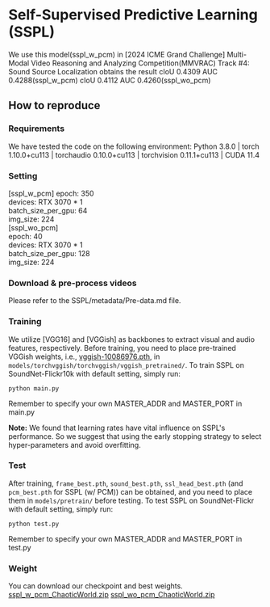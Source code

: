 # Self-Supervised Predictive Learning (SSPL)
We use this model(sspl_w_pcm) in [2024 ICME Grand Challenge] Multi-Modal Video Reasoning and Analyzing Competition(MMVRAC) Track #4: Sound Source Localization obtains the result cIoU 0.4309 AUC 0.4288(sspl_w_pcm) cIoU 0.4112 AUC 0.4260(sspl_wo_pcm) 

## How to reproduce
### Requirements
We have tested the code on the following environment:
Python  3.8.0 | torch  1.10.0+cu113 | torchaudio  0.10.0+cu113 | torchvision  0.11.1+cu113 | CUDA  11.4

### Setting
[sspl_w_pcm]
epoch: 350<br>
devices: RTX 3070 * 1<br>
batch_size_per_gpu: 64<br>
img_size: 224<br>
[sspl_wo_pcm]<br>
epoch: 40<br>
devices: RTX 3070 * 1<br>
batch_size_per_gpu: 128<br>
img_size: 224<br>

### Download & pre-process videos
Please refer to the SSPL/metadata/Pre-data.md file.

### Training
We utilize [VGG16] and [VGGish] as backbones 
to extract visual and audio features, respectively. Before training, you need to place pre-trained VGGish weights, 
i.e., [vggish-10086976.pth](https://github.com/harritaylor/torchvggish/releases/download/v0.1/vggish-10086976.pth), 
in ```models/torchvggish/torchvggish/vggish_pretrained/```. To train SSPL on SoundNet-Flickr10k with default setting, simply run:
```
python main.py
```
Remember to specify your own MASTER_ADDR and MASTER_PORT in main.py

**Note:** We found that learning rates have vital influence on SSPL's performance. So we suggest that using the early stopping strategy 
to select hyper-parameters and avoid overfitting.

### Test
After training, ```frame_best.pth```, ```sound_best.pth```, ```ssl_head_best.pth``` (and ```pcm_best.pth``` for SSPL (w/ PCM)) 
can be obtained, and you need to place them in ```models/pretrain/``` before testing. To test SSPL on SoundNet-Flickr 
with default setting, simply run:
```
python test.py
```
Remember to specify your own MASTER_ADDR and MASTER_PORT in test.py

### Weight
You can download our checkpoint and best weights.
[sspl_w_pcm_ChaoticWorld.zip](https://drive.google.com/file/d/1Gj2TDs5pQqbIAN0dMgvRURLJqd4he1o_/view?usp=drive_link)
[sspl_wo_pcm_ChaoticWorld.zip](https://drive.google.com/file/d/1_-V1vhqo92fAvmIyGyizkDfWggutwRyy/view?usp=drive_link) 


